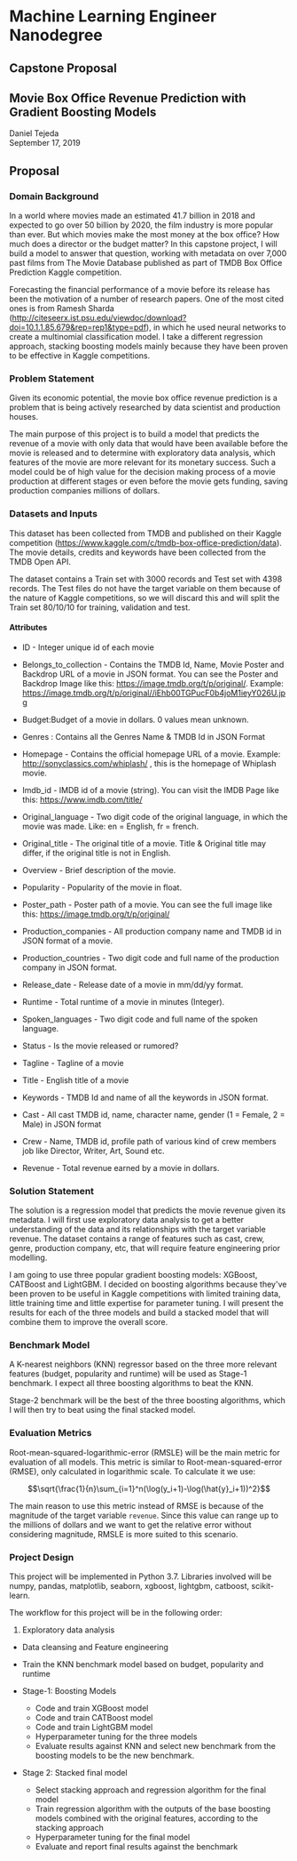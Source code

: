# Machine Learning Engineer Nanodegree
## Capstone Proposal
## Movie Box Office Revenue Prediction with Gradient Boosting Models
Daniel Tejeda  
September 17, 2019

## Proposal


### Domain Background

In a world where movies made an estimated 41.7 billion in 2018 and expected to go over 50 billion by 2020, the film industry is more popular than ever. But which movies make the most money at the box office? How much does a director or the budget matter? In this capstone project, I will build a model to answer that question, working with metadata on over 7,000 past films from The Movie Database published as part of TMDB Box Office Prediction Kaggle competition. 

Forecasting the financial performance of a movie before its release has been the motivation of a number of research papers. One of the most cited ones is from Ramesh Sharda (http://citeseerx.ist.psu.edu/viewdoc/download?doi=10.1.1.85.679&rep=rep1&type=pdf), in which he used neural networks to create a multinomial classification model. I take a different regression approach, stacking boosting models mainly because they have been proven to be effective in Kaggle competitions. 

### Problem Statement

Given its economic potential, the movie box office revenue prediction is a problem that is being actively researched by data scientist and production houses. 

The main purpose of this project is to build a model that predicts the revenue of a movie with only data that would have been available before the movie is released and to determine with exploratory data analysis, which features of the movie are more relevant for its monetary success. Such a model could be of high value for the decision making process of a movie production at different stages or even before the movie gets funding, saving production companies millions of dollars.


### Datasets and Inputs

This dataset has been collected from TMDB and published on their Kaggle competition (https://www.kaggle.com/c/tmdb-box-office-prediction/data). The movie details, credits and keywords have been collected from the TMDB Open API. 

The dataset contains a Train set with 3000 records and Test set with 4398 records. The Test files do not have the target variable on them because of the nature of Kaggle competitions, so we will discard this and will split the Train set 80/10/10 for training, validation and test.  

#### Attributes

- ID - Integer unique id of each movie

- Belongs_to_collection - Contains the TMDB Id, Name, Movie Poster and Backdrop URL of a movie in JSON format. You can see the Poster and Backdrop Image like this: https://image.tmdb.org/t/p/original/. Example: https://image.tmdb.org/t/p/original//iEhb00TGPucF0b4joM1ieyY026U.jpg

- Budget:Budget of a movie in dollars. 0 values mean unknown.

- Genres : Contains all the Genres Name & TMDB Id in JSON Format

- Homepage - Contains the official homepage URL of a movie. Example: http://sonyclassics.com/whiplash/ , this is the homepage of Whiplash movie.

- Imdb_id - IMDB id of a movie (string). You can visit the IMDB Page like this: https://www.imdb.com/title/

- Original_language - Two digit code of the original language, in which the movie was made. Like: en = English, fr = french.

- Original_title - The original title of a movie. Title & Original title may differ, if the original title is not in English.

- Overview - Brief description of the movie.

- Popularity - Popularity of the movie in float.

- Poster_path - Poster path of a movie. You can see the full image like this: https://image.tmdb.org/t/p/original/

- Production_companies - All production company name and TMDB id in JSON format of a movie.

- Production_countries - Two digit code and full name of the production company in JSON format.

- Release_date - Release date of a movie in mm/dd/yy format.

- Runtime - Total runtime of a movie in minutes (Integer).

- Spoken_languages - Two digit code and full name of the spoken language.

- Status - Is the movie released or rumored?

- Tagline - Tagline of a movie

- Title - English title of a movie

- Keywords - TMDB Id and name of all the keywords in JSON format.

- Cast - All cast TMDB id, name, character name, gender (1 = Female, 2 = Male) in JSON format

- Crew - Name, TMDB id, profile path of various kind of crew members job like Director, Writer, Art, Sound etc.

- Revenue - Total revenue earned by a movie in dollars.



### Solution Statement
The solution is a regression model that predicts the movie revenue given its metadata. I will first use exploratory data analysis to get a better understanding of the data and its relationships with the target variable revenue. The dataset contains a range of features such as cast, crew, genre, production company, etc, that will require feature engineering prior modelling.  

I am going to use three popular gradient boosting models: XGBoost, CATBoost and LightGBM. I decided on boosting algorithms because they've been proven to be useful in Kaggle competitions with limited training data, little training time and little expertise for parameter tuning. I will present the results for each of the three models and build a stacked model that will combine them to improve the overall score. 


### Benchmark Model
A K-nearest neighbors (KNN) regressor based on the three more relevant features (budget, popularity and runtime) will be used as Stage-1 benchmark. I expect all three boosting algorithms to beat the KNN. 

Stage-2 benchmark will be the best of the three boosting algorithms, which I will then try to beat using the final stacked model. 

### Evaluation Metrics
Root-mean-squared-logarithmic-error (RMSLE) will be the main metric for evaluation of all models. This metric is similar to Root-mean-squared-error (RMSE), only calculated in logarithmic scale. To calculate it we use:

$$\sqrt{\frac{1}{n}\sum_{i=1}^n(\log(y_i+1)-\log(\hat{y}_i+1))^2}$$

The main reason to use this metric instead of RMSE is because of the magnitude of the target variable `revenue`. Since this value can range up to the millions of dollars and we want to get the relative error without considering magnitude, RMSLE is more suited to this scenario. 

### Project Design

This project will be implemented in Python 3.7. Libraries involved will be numpy, pandas, matplotlib, seaborn, xgboost, lightgbm, catboost, scikit-learn.

The workflow for this project will be in the following order: 

1. Exploratory data analysis
- Data cleansing and Feature engineering
- Train the KNN benchmark model based on budget, popularity and runtime
- Stage-1: Boosting Models 
    * Code and train XGBoost model 
    * Code and train CATBoost model
    * Code and train LightGBM model
    * Hyperparameter tuning for the three models
    * Evaluate results against KNN and select new benchmark from the boosting models to be the new benchmark.
    
- Stage 2: Stacked final model
    * Select stacking approach and regression algorithm for the final model
    * Train regression algorithm with the outputs of the base boosting models combined with the original features, according to the stacking approach
    * Hyperparameter tuning for the final model
    * Evaluate and report final results against the benchmark 

